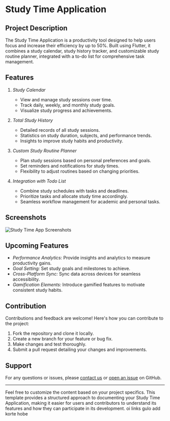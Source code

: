 # Study Time Application

## Project Description
The Study Time Application is a productivity tool designed to help users focus and increase their efficiency by up to 50%. Built using Flutter, it combines a study calendar, study history tracker, and customizable study routine planner, integrated with a to-do list for comprehensive task management.

## Features
1. *Study Calendar*
   - View and manage study sessions over time.
   - Track daily, weekly, and monthly study goals.
   - Visualize study progress and achievements.

2. *Total Study History*
   - Detailed records of all study sessions.
   - Statistics on study duration, subjects, and performance trends.
   - Insights to improve study habits and productivity.

3. *Custom Study Routine Planner*
   - Plan study sessions based on personal preferences and goals.
   - Set reminders and notifications for study times.
   - Flexibility to adjust routines based on changing priorities.

4. *Integration with Todo List*
   - Combine study schedules with tasks and deadlines.
   - Prioritize tasks and allocate study time accordingly.
   - Seamless workflow management for academic and personal tasks.

## Screenshots
![Study Time App Screenshots](study_time_app_screenshots.png)

## Upcoming Features
- *Performance Analytics:* Provide insights and analytics to measure productivity gains.
- *Goal Setting:* Set study goals and milestones to achieve.
- *Cross-Platform Sync:* Sync data across devices for seamless accessibility.
- *Gamification Elements:* Introduce gamified features to motivate consistent study habits.

## Contribution
Contributions and feedback are welcome! Here's how you can contribute to the project:

1. Fork the repository and clone it locally.
2. Create a new branch for your feature or bug fix.
3. Make changes and test thoroughly.
4. Submit a pull request detailing your changes and improvements.


## Support
For any questions or issues, please [contact us](mailto:your-email@example.com) or [open an issue](https://github.com/yourusername/study_time_app/issues) on GitHub.

---

Feel free to customize the content based on your project specifics. This template provides a structured approach to documenting your Study Time Application, making it easier for users and contributors to understand its features and how they can participate in its development.
 oi links gulo add korte hobe
